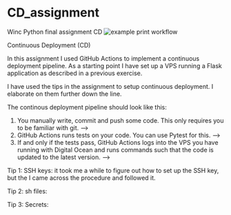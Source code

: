# CD_assignment
Winc Python final assignment CD
![example print workflow](https://github.com/roborob17/CD_assignment/actions/workflows/hello.yml/badge.svg)

Continuous Deployment (CD)

In this assignment I used GitHub Actions to implement a continuous deployment pipeline. As a starting point I have set up a VPS running a Flask application as described in a previous exercise. 

I have used the tips in the assignment to setup continuous deployment. I elaborate on them further down the line.

The continous deployment pipeline should look like this:

1. You manually write, commit and push some code. This only requires you to be familiar with git. -->
2. GitHub Actions runs tests on your code. You can use Pytest for this. -->
3. If and only if the tests pass, GitHub Actions logs into the VPS you have running with Digital Ocean and runs commands such that the code is updated to the latest version. -->

Tip 1: SSH keys: it took me a while to figure out how to set up the SSH key, but the I came across the procedure and followed it. 

Tip 2: sh files:

Tip 3: Secrets: 
